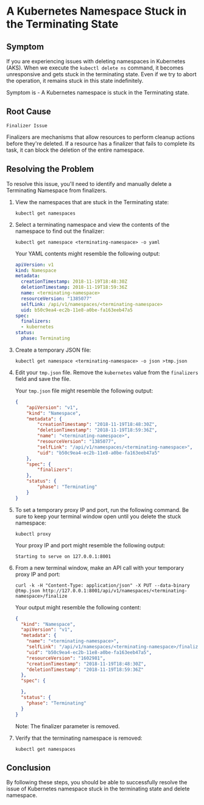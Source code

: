 # A Kubernetes Namespace Stuck in the Terminating State

## **Symptom**

If you are experiencing issues with deleting namespaces in Kubernetes (AKS). When we execute the `kubectl delete ns` command, it becomes unresponsive and gets stuck in the terminating state. Even if we try to abort the operation, it remains stuck in this state indefinitely.

Symptom is - A Kubernetes namespace is stuck in the Terminating state.

## **Root Cause**

`Finalizer Issue`

 Finalizers are mechanisms that allow resources to perform cleanup actions before they're deleted. If a resource has a finalizer that fails to complete its task, it can block the deletion of the entire namespace.

## **Resolving the Problem**

To resolve this issue, you'll need to identify and manually delete  a Terminating Namespace from finalizers.

1. View the namespaces that are stuck in the Terminating state:

    ```shell
    kubectl get namespaces
    ```

2. Select a terminating namespace and view the contents of the namespace to find out the finalizer:

    ```shell
    kubectl get namespace <terminating-namespace> -o yaml
    ```

    Your YAML contents might resemble the following output:

    ```yaml
    apiVersion: v1
    kind: Namespace
    metadata:
      creationTimestamp: 2018-11-19T18:48:30Z
      deletionTimestamp: 2018-11-19T18:59:36Z
      name: <terminating-namespace>
      resourceVersion: "1385077"
      selfLink: /api/v1/namespaces/<terminating-namespace>
      uid: b50c9ea4-ec2b-11e8-a0be-fa163eeb47a5
    spec:
      finalizers:
      - kubernetes
    status:
      phase: Terminating
    ```

3. Create a temporary JSON file:

    ```shell
    kubectl get namespace <terminating-namespace> -o json >tmp.json
    ```

4. Edit your `tmp.json` file. Remove the `kubernetes` value from the `finalizers` field and save the file.

    Your `tmp.json` file might resemble the following output:

    ```json
    {
        "apiVersion": "v1",
        "kind": "Namespace",
        "metadata": {
            "creationTimestamp": "2018-11-19T18:48:30Z",
            "deletionTimestamp": "2018-11-19T18:59:36Z",
            "name": "<terminating-namespace>",
            "resourceVersion": "1385077",
            "selfLink": "/api/v1/namespaces/<terminating-namespace>",
            "uid": "b50c9ea4-ec2b-11e8-a0be-fa163eeb47a5"
        },
        "spec": {
            "finalizers": 
        },
        "status": {
            "phase": "Terminating"
        }
    }
    ```

5. To set a temporary proxy IP and port, run the following command. Be sure to keep your terminal window open until you delete the stuck namespace:

    ```shell
    kubectl proxy
    ```

    Your proxy IP and port might resemble the following output:

    ```shell
    Starting to serve on 127.0.0.1:8001
    ```

6. From a new terminal window, make an API call with your temporary proxy IP and port:

    ```shell
    curl -k -H "Content-Type: application/json" -X PUT --data-binary @tmp.json http://127.0.0.1:8001/api/v1/namespaces/<terminating-namespace>/finalize
    ```

    Your output might resemble the following content:

    ```json
    {
      "kind": "Namespace",
      "apiVersion": "v1",
      "metadata": {
        "name": "<terminating-namespace>",
        "selfLink": "/api/v1/namespaces/<terminating-namespace>/finalize",
        "uid": "b50c9ea4-ec2b-11e8-a0be-fa163eeb47a5",
        "resourceVersion": "1602981",
        "creationTimestamp": "2018-11-19T18:48:30Z",
        "deletionTimestamp": "2018-11-19T18:59:36Z"
      },
      "spec": {

      },
      "status": {
        "phase": "Terminating"
      }
    }
    ```

    Note: The finalizer parameter is removed.

7. Verify that the terminating namespace is removed:

    ```shell
    kubectl get namespaces
    ```

## **Conclusion**

By following these steps, you should be able to successfully resolve the issue of Kubernetes namespace stuck in the terminating state and delete namespace.

<!-- 
## Reference:
- <https://www.ibm.com/docs/en/cloud-private/3.2.0?topic=console-namespace-is-stuck-in-terminating-state>
- <https://linuxhelp4u.blogspot.com/2019/01/kubernetes-remove-namespace-stuck-in.html>  
-->
     
    
